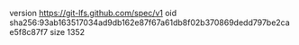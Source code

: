 version https://git-lfs.github.com/spec/v1
oid sha256:93ab163517034ad9db162e87f67a61db8f02b370869dedd797be2cae5f8c87f7
size 1352
